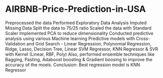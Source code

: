 # AIRBNB-Price-Prediction-in-USA

Preprocessed the data
Performed Exploratory Data Analysis
Imputed Missing Data
Split the data to 75/25 ratio
Scaled the data with Standard Scaler
Implemented PCA to reduce dimensionality
Conducted predictive analysis using various Machine learning Predictive models with Cross-Validation and Grid Search - Linear Regression, Polynomial Regression, Ridge, Lasso, Decision Tree, Linear SVM Regressor, KNN Regressor & SVR with Kernel (Linear, RBF, Poly)
Also, performed ensemble techniques like Bagging, Pasting, Adaboost boosting & Gradient boosing to improve the accuracy of the moels.
Conclusion: Best regression model is KNN Regressor
